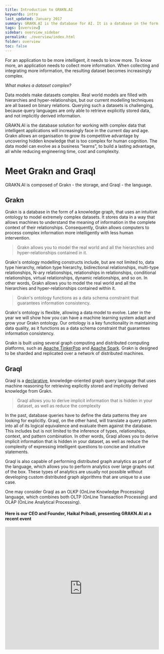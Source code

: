 ```yaml
---
title: Introduction to GRAKN.AI
keywords: intro
last_updated: January 2017
summary: GRAKN.AI is the database for AI. It is a database in the form of a knowledge graph that uses machine reasoning to simplify data processing challenges for AI applications.
tags: [overview]
sidebar: overview_sidebar
permalink: ./overview/index.html
folder: overview
toc: false
---
```


For an application to be more intelligent, it needs to know more. To know more, an application needs to collect more information. When collecting and integrating more information, the resulting dataset becomes increasingly complex.

*What makes a dataset complex?*

Data models make datasets complex.  Real world models are filled with hierarchies and hyper-relationships, but our current modelling techniques are all based on binary relations. Querying such a datasets is challenging, because query languages are only able to retrieve explicitly stored data, and not implicitly derived information.

GRAKN.AI is the database solution for working with complex data that intelligent applications will increasingly face in the current day and age. Grakn allows an organisation to grow its competitive advantage by uncovering hidden knowledge that is too complex for human cognition. The data model can evolve as a business “learns”, to build a lasting advantage, all while reducing engineering time, cost and complexity.

# Meet Grakn and Graql
GRAKN.AI is composed of Grakn - the storage, and Graql - the language.

## Grakn

Grakn is a database in the form of a knowledge graph, that uses an intuitive ontology to model extremely complex datasets. It stores data in a way that allows machines to understand the meaning of information in the complete context of their relationships. Consequently, Grakn allows computers to process complex information more intelligently with less human intervention.

> Grakn allows you to model the real world and all the hierarchies and hyper-relationships contained in it.

Grakn's ontology modelling constructs include, but are not limited to, data type hierarchy, relation type hierarchy, bidirectional relationships, multi-type relationships, N-ary relationships, relationships in relationships, conditional relationships, virtual relationships, dynamic relationships, and so on. In other words, Grakn allows you to model the real world and all the hierarchies and hyper-relationships contained within it.

> Grakn's ontology functions as a data schema constraint that guarantees information consistency.

Grakn's ontology is flexible, allowing a data model to evolve. Later in the year we will show how you can have a machine learning system adapt and grow your Grakn ontology. Our ontology is a key functionality in maintaining data quality, as it functions as a data schema constraint that guarantees information consistency.

Grakn is built using several graph computing and distributed computing platforms, such as [Apache TinkerPop](https://tinkerpop.apache.org/) and [Apache Spark](http://spark.apache.org/). Grakn is designed to be sharded and replicated over a network of distributed machines.

## Graql

Graql is a [declarative](https://en.wikipedia.org/wiki/Declarative_programming), knowledge-oriented graph query language that uses machine reasoning for retrieving explicitly stored and implicitly derived knowledge from Grakn.

> Graql allows you to derive implicit information that is hidden in your dataset, as well as reduce the complexity

In the past, database queries have to define the data patterns they are looking for explicitly. Graql, on the other hand, will translate a query pattern into all of its logical equivalence and evaluate them against the database. This includes but is not limited to the inference of types, relationships, context, and pattern combination. In other words, Graql allows you to derive implicit information that is hidden in your dataset, as well as reduce the complexity of expressing intelligent questions to concise and intuitive statements.

Graql is also capable of performing distributed graph analytics as part of the language, which allows you to perform analytics over large graphs out of the box. These types of analytics are usually not possible without developing custom distributed graph algorithms that are unique to a use case.

One may consider Graql as an OLKP (OnLine Knowledge Processing) language, which combines both OLTP (OnLine Transaction Processing) and OLAP (OnLine Analytical Processing).

####  Here is our CEO and Founder, Haikal Pribadi, presenting GRAKN.AI at a recent event

<iframe style="width: 100%; height: 400px" src="https://www.youtube.com/embed/OeFrudRlXAM?list=PLDaQNzoeb9L7UZDPq7z1Gd2Rc0m_oeSDQ" frameborder="0" allowfullscreen></iframe>
